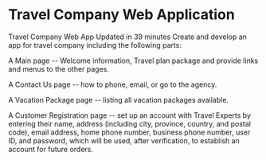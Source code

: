# Travel Company Web Application
Travel Company Web App
 Updated in 39 minutes
Create and develop an app for travel company including the following parts:

A Main page -- Welcome information, Travel plan package and provide links and menus to the other pages.

A Contact Us page -- how to phone, email, or go to the agency.

A Vacation Package page -- listing all vacation packages available.

A Customer Registration page -- set up an account with Travel Experts by entering their name, address (including city, province, country, and postal code), email address, home phone number, business phone number, user ID, and password, which will be used, after verification, to establish an account for future orders.
